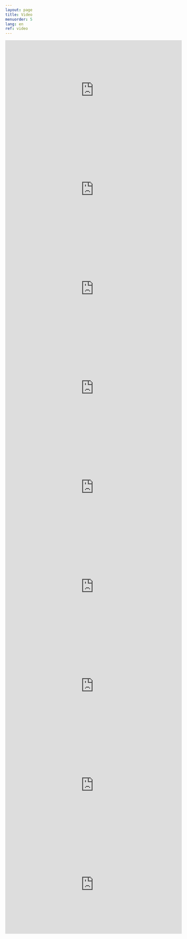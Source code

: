 ```yaml
---
layout: page
title: Video
menuorder: 5
lang: en
ref: video
---
```

<iframe width="560" height="315" src="https://www.youtube.com/embed/-1oK1G62U-k?rel=0" frameborder="0" allowfullscreen></iframe>

<iframe width="560" height="315" src="https://www.youtube.com/embed/A_q6O3Os8gY?rel=0" frameborder="0" allowfullscreen></iframe>

<iframe width="560" height="315" src="https://www.youtube.com/embed/7dSeHeD5blg?rel=0" frameborder="0" allowfullscreen></iframe>

<iframe width="560" height="315" src="https://www.youtube.com/embed/op05AunlawY?rel=0" frameborder="0" allowfullscreen></iframe>

<iframe width="560" height="315" src="https://www.youtube.com/embed/k8PtBs4kjuk?rel=0" frameborder="0" allowfullscreen></iframe>

<iframe width="560" height="315" src="https://www.youtube.com/embed/pKSMGTnwyTI?rel=0" frameborder="0" allowfullscreen></iframe>

<iframe width="560" height="315" src="https://www.youtube.com/embed/Zxpm2V7Mkys?rel=0" frameborder="0" allowfullscreen></iframe>

<iframe width="560" height="315" src="https://www.youtube.com/embed/nexmYD17vok?rel+0" frameborder="0" allowfullscreen></iframe>

<iframe width="560" height="315" src="https://www.youtube.com/embed/MGVZJWG6Lfs?rel=0" frameborder="0" allowfullscreen></iframe>





